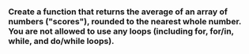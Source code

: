 ### Create a function that returns the average of an array of numbers ("scores"), rounded to the nearest whole number. You are not allowed to use any loops (including for, for/in, while, and do/while loops).
